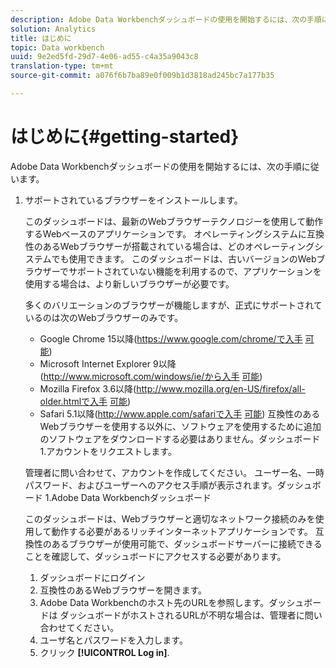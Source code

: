 ```yaml
---
description: Adobe Data Workbenchダッシュボードの使用を開始するには、次の手順に従います。
solution: Analytics
title: はじめに
topic: Data workbench
uuid: 9e2ed5fd-29d7-4e06-ad55-c4a35a9043c8
translation-type: tm+mt
source-git-commit: a076f6b7ba89e0f009b1d3818ad245bc7a177b35

---
```



# はじめに{#getting-started}

Adobe Data Workbenchダッシュボードの使用を開始するには、次の手順に従います。

1. サポートされているブラウザーをインストールします。

   このダッシュボードは、最新のWebブラウザーテクノロジーを使用して動作するWebベースのアプリケーションです。 オペレーティングシステムに互換性のあるWebブラウザーが搭載されている場合は、どのオペレーティングシステムでも使用できます。 このダッシュボードは、古いバージョンのWebブラウザーでサポートされていない機能を利用するので、アプリケーションを使用する場合は、より新しいブラウザーが必要です。

   多くのバリエーションのブラウザーが機能しますが、正式にサポートされているのは次のWebブラウザーのみです。

   * Google Chrome 15以降(https://www.google.com/chrome/で入手 [可能](https://www.google.com/chrome/))
   * Microsoft Internet Explorer 9以降(http://www.microsoft.com/windows/ie/から入手 [可能](http://www.microsoft.com/windows/ie/))
   * Mozilla Firefox 3.6以降(http://www.mozilla.org/en-US/firefox/all-older.htmlで入手 [可能](http://www.mozilla.org/en-US/firefox/all-older.html))
   * Safari 5.1以降(http://www.apple.com/safariで入手 [可能](http://www.apple.com/safari))
   互換性のあるWebブラウザーを使用する以外に、ソフトウェアを使用するために追加のソフトウェアをダウンロードする必要はありません。ダッシュボード 1.アカウントをリクエストします。

   管理者に問い合わせて、アカウントを作成してください。 ユーザー名、一時パスワード、およびユーザーへのアクセス手順が表示されます。ダッシュボード 1.Adobe Data Workbenchダッシュボード

   このダッシュボードは、Webブラウザーと適切なネットワーク接続のみを使用して動作する必要があるリッチインターネットアプリケーションです。 互換性のあるブラウザーが使用可能で、ダッシュボードサーバーに接続できることを確認して、ダッシュボードにアクセスする必要があります。
   1. ダッシュボードにログイン
   1. 互換性のあるWebブラウザーを開きます。
   1. Adobe Data Workbenchのホスト先のURLを参照します。ダッシュボードは ダッシュボードがホストされるURLが不明な場合は、管理者に問い合わせてください。
   1. ユーザ名とパスワードを入力します。
   1. クリック **[!UICONTROL Log in]**.
